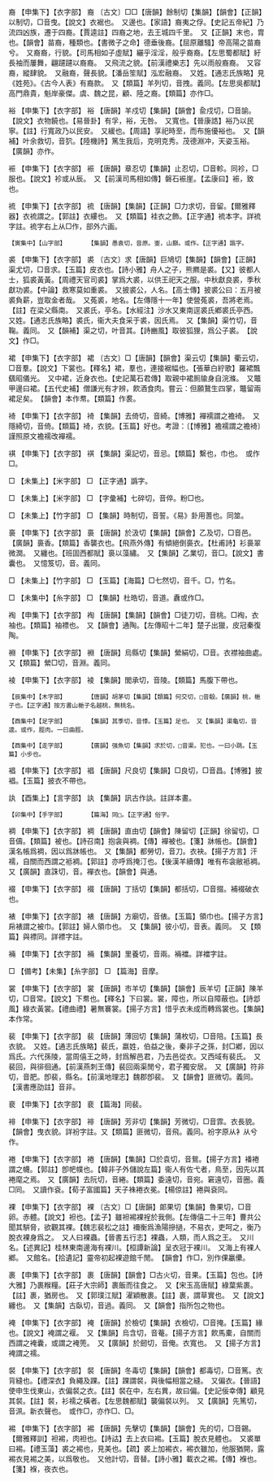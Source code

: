 <!-- { "loadSidebar": true } -->
裔	【申集下】【衣字部】	裔	〔古文〕□□【唐韻】餘制切【集韻】【韻會】【正韻】以制切，□音曳。【說文】衣裾也。　又邊也。【家語】裔夷之俘。【史記五帝紀】乃流四凶族，遷于四裔。【賈逵註】四裔之地，去王城四千里。　又【正韻】末也，胄也。【韻會】苗裔，種類也。【書微子之命】德垂後裔。【屈原離騷】帝高陽之苗裔兮。　又裔裔，行貌。【司馬相如子虛賦】纚乎淫淫，般乎裔裔。【左思蜀都賦】紆長袖而屢舞，翩躚躚以裔裔。　又飛流之貌。【前漢禮樂志】先以雨般裔裔。　又容裔，縱肆貌。　又融裔，聲長貌。【潘岳笙賦】泓宏融裔。　又姓。【通志氏族略】見《姓苑》。《古今人表》有裔款。　又【類篇】羊列切，音拽。義同。【左思吳都賦】高門鼎貴，魁岸豪傑。虞、魏之昆，顧、陸之裔。【類篇】亦作□。

裕	【申集下】【衣字部】	裕	【唐韻】羊戍切【集韻】【韻會】兪戍切，□音諭。【說文】衣物饒也。【易晉卦】有孚，裕，无咎。　又寬也。【晉康誥】裕乃以民寧。【註】行寬政乃以民安。　又緩也。【周語】享祀時至，而布施優裕也。　又【韻補】叶余救切，音狖。【陸機詩】篤生我后，克明克秀。茂德淵冲，天姿玉裕。　【廣韻】亦作。

裖	【申集下】【衣字部】	裖	【唐韻】章忍切【集韻】止忍切，□音軫。同袗，□服也。【說文】袗或从辰。　又【前漢司馬相如傳】磐石裖崖。【孟康曰】裖，致也。

裗	【申集下】【衣字部】	裗	【唐韻】【集韻】【正韻】□力求切，音留。【爾雅釋器】衣裗謂之。【郭註】衣縷也。　又【類篇】袿衣之飾。【正字通】裗本字。詳裗字註。裗字右上从□作，部外六画。

	【寅集中】【山字部】		【集韻】愚袁切，音原。崟，山巔。或作。【正字通】譌字。

裘	【申集下】【衣字部】	裘	〔古文〕求【唐韻】巨鳩切【集韻】【韻會】【正韻】渠尤切，□音求。【玉篇】皮衣也。【詩小雅】舟人之子，熊羆是裘。【又】彼都人士，狐裘黃黃。【周禮天官司裘】掌爲大裘，以供王祀天之服。中秋獻良裘，季秋獻功裘。【中論】救寒莫如重裘。　又披裘公，人名。【高士傳】披裘公曰：五月被裘負薪，豈取金者哉。　又菟裘，地名。【左傳隱十一年】使營菟裘，吾將老焉。【註】在梁父縣南。　又裘氏，亭名。【水經注】沙水又東南逕裘氏鄕裘氏亭西。　又姓。【通志氏族略】裘氏，衞大夫食采于裘，因氏焉。　又【集韻】渠竹切，音鞠。義同。　又【韻補】渠之切，叶音其。【詩豳風】取彼狐狸，爲公子裘。　【說文】作□。

裙	【申集下】【衣字部】	裙	〔古文〕□【唐韻】【韻會】渠云切【集韻】衢云切，□音羣。【說文】下裳也。【釋名】裙，羣也，連接裾幅也。【張華白紵歌】羅裙飄颻昭儀光。　又中裙，近身衣也。【史記萬石君傳】取親中裙厠牏身自浣滌。　又鼈甲邊曰裙。【五代史補】僧謙光有才辨，飮酒食肉。嘗云：但願鵞生四掌，鼈留兩裙足矣。　【韻會】本作帬。【類篇】作裠。

裿	【申集下】【衣字部】	裿	【集韻】去倚切，音綺。【博雅】襌襦謂之襜裿。　又隱綺切，音倚。【類篇】裿，衣貌。【玉篇】好也。考證：〔【博雅】襜襦謂之襜裿〕　謹照原文襜襦改襌襦。 

褀	【申集下】【衣字部】	褀	【集韻】渠記切，音忌。【類篇】繫也，巾也。　或作□。

□	【未集上】【米字部】	□	【正字通】譌字。

□	【未集上】【米字部】	□	【字彙補】七碎切，音倅。粉□也。

□	【未集上】【竹字部】	□	【集韻】時制切，音誓。《易》卦用蓍也。同筮。

裛	【申集下】【衣字部】	裛	【唐韻】於汲切【集韻】【韻會】乙及切，□音邑。【廣韻】裛香。【類篇】香襲衣也。【飛燕外傳】有傾絕倒裛衣。【杜甫詩】衫裛翠微潤。　又纏也。【班固西都賦】裛以藻繡。　又【集韻】乙業切，音□。【說文】書囊也。　又憶笈切，音。義同。

□	【未集上】【竹字部】	□	【玉篇】【海篇】□七然切，音千。□，竹名。

□	【未集中】【糸字部】	□	【集韻】杜皓切，音道。纛或作□。

裪	【申集下】【衣字部】	裪	【唐韻】【集韻】【韻會】□徒刀切，音桃。□裪，衣袖也。【類篇】袖褾也。　又【韻會】通陶。【左傳昭十二年】楚子出獵，皮冠秦復陶。

裫	【申集下】【衣字部】	裫	【唐韻】烏縣切【集韻】縈絹切，□音。衣襟袖曲處。　又【類篇】縈□切，音淵。義同。

裬	【申集下】【衣字部】	裬	【集韻】閭承切，音陵。【類篇】馬腹下帶也。

	【辰集中】【木字部】		【唐韻】胡茅切【集韻】【類篇】何交切，□音殽。【廣韻】桃，梔子也。【正字通】按方書山梔子名越桃，無桃名。

	【酉集中】【足字部】		【集韻】其季切，音悸。【玉篇】足也。　又【集韻】渠龜切，音逵。或作，脛肉。一曰曲脛。

	【酉集中】【走字部】		【廣韻】强魚切【集韻】求於切，□音渠。犯也。一曰小跳。【玉篇】小步也。

裮	【申集下】【衣字部】	裮	【唐韻】尺良切【集韻】□良切，□音昌。【博雅】披裮。【玉篇】披衣不帶也。

訙	【酉集上】【言字部】	訙	【集韻】訊古作訙。註詳本畫。

	【卯集中】【手字部】		【篇海】同□。【正字通】俗字。

裯	【申集下】【衣字部】	裯	【唐韻】直由切【韻會】陳留切【正韻】徐留切，□音儔。【類篇】被也。【詩召南】抱衾與裯。【傳】襌被也。【箋】牀帳也。【韻會】漢名帳爲裯，因以爲牀帳也。　又【集韻】都勞切，音刀。衣袂。【揚子方言】汗襦，自關而西謂之袛裯。【郭註】亦呼爲掩汀也。【後漢羊續傳】唯有布衾敝袛裯。　又【廣韻】直誅切，音。襌衣也。【韻會】與通。

裰	【申集下】【衣字部】	裰	【唐韻】丁括切【集韻】都括切，□音掇。補裰破衣也。

裱	【申集下】【衣字部】	裱	【唐韻】方廟切，音俵。【玉篇】領巾也。【揚子方言】帍裱謂之被巾。【郭註】婦人領巾也。　又【集韻】彼小切，音表。義同。　又【類篇】與褾同。詳褾字註。

裲	【申集下】【衣字部】	裲	【集韻】里養切，音兩。裲襠。詳襠字註。

□	【備考】【未集】【糸字部】	□	【篇海】音摩。

裳	【申集下】【衣字部】	裳	【唐韻】市羊切【集韻】【韻會】辰羊切【正韻】陳羊切，□音常。【說文】下帬也。【釋名】下曰裳。裳，障也，所以自障蔽也。【詩邶風】綠衣黃裳。【禮曲禮】暑無褰裳。【揚子方言】惜乎衣未成而轉爲裳也。【集韻】本作常。

裴	【申集下】【衣字部】	裴	【唐韻】薄回切【集韻】蒲枚切，□音陪。【玉篇】長衣貌。　又姓。【通志氏族略】裴氏，嬴姓，伯益之後，秦非子之孫，封□鄕，因以爲氏。六代孫陵，當周僖王之時，封爲解邑君，乃去邑從衣。又西域有裴氏。　又裴回，與徘徊通。【前漢燕刺王傳】裴回兩渠閒兮，君子獨安居。　又【廣韻】符非切，音肥。卽裴，縣名。【前漢地理志】魏郡卽裴。　又【韻會】匪微切。義同。【漢書應劭註】音非。

裵	【申集下】【衣字部】	裵	【篇海】同裴。

裶	【申集下】【衣字部】	裶	【唐韻】芳非切【集韻】芳微切，□音霏。衣長貌。【韻會】曳衣貌。詳衯字註。又【類篇】匪微切，音飛。義同。衯字原从衤从兮作。

裷	【申集下】【衣字部】	裷	【唐韻】【集韻】□於袁切，音鴛。【揚子方言】襎裷謂之幭。【郭註】卽帊幞也。【韓非子外儲說左篇】衞人有佐弋者，鳥至，因先以其裷麾之焉。　又【廣韻】去阮切，音綣。【類篇】委遠切，音宛。窘遠切，音圈。義□同。　又讀作袞。【荀子富國篇】天子袾裷衣冕。【楊倞註】裷與袞同。

裸	【申集下】【衣字部】	裸	〔古文〕□【唐韻】郞果切【集韻】魯果切，□音卵。赤體。【說文】袒也。【孟子】雖袒裼裸裎於我側。【左傳僖二十三年】曹共公聞其騈脅，欲觀其裸。【魏志裴松之註】襧衡爲漁陽摻撾，不易衣，吏呵之，衡乃脫衣裸身爲之。　又人曰裸蟲。【晉書五行志】裸蟲，人類，而人爲之王。　又川名。【述異記】桂林東南邊海有裸川。【桓譚新論】呈衣冠于裸川。　又海上有裸人鄕。　又館名。【拾遺記】靈帝初起裸遊館千閒。　【韻會】作□，別作倮臝儽。

裹	【申集下】【衣字部】	裹	【唐韻】【韻會】□古火切，音果。【玉篇】包也。【詩大雅】乃裹糇糧。【莊子大宗師】裹飯而往食之。　又【宋玉高唐賦】綠葉紫裹。【註】裹，猶房也。　又【郭璞江賦】濯穎散裹。【註】裹，謂草實也。　又【說文】纏也。　又【集韻】古臥切，音過。義同。　又【韻會】指所包之物也。

裺	【申集下】【衣字部】	裺	【唐韻】於檢切【集韻】衣檢切，□音掩。【玉篇】緣也。【說文】裺謂之褗。　又【集韻】烏含切，音菴。【揚子方言】飮馬橐，自關而西謂之裺囊，或謂之裺篼。　又【廣韻】於劒切，音俺。衣寬也。　又【揚子方言】裺謂之襦。

裻	【申集下】【衣字部】	裻	【唐韻】冬毒切【集韻】【韻會】都毒切，□音篤。衣背縫也。【禮深衣】負繩及踝。【註】踝謂裻，與後幅相當之縫。　又偏衣。【晉語】使申生伐東山，衣偏裻之衣。【註】裻在中，左右異，故曰偏。【史記佞幸傳】顧見其裻。【註】裻，衫襦之橫者。【左思魏都賦】襲偏裻以列。　又【廣韻】先篤切，音洬。新衣聲也。　或作□，亦作□、□。

裼	【申集下】【衣字部】	裼	【唐韻】先擊切【集韻】【韻會】先的切，□音錫。【爾雅釋訓】袒裼，肉袒也。【詩詁】去上衣曰裼。【玉篇】脫衣見體也。　又裘單曰裼。【禮玉藻】裘之裼也，見美也。【疏】裘上加裼衣，裼衣雖加，他服猶開，露裼衣見裼之美，以爲敬也。　又他計切，音替。【詩小雅】載衣之裼。【傳】褓也。【箋】褓，夜衣也。

